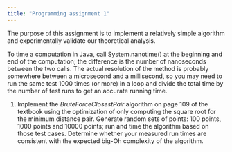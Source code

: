```yaml
---
title: "Programming assignment 1"
---
```


The purpose of this assignment is to implement a relatively simple algorithm
and experimentally validate our theoretical analysis.

To time a computation in Java, call System.nanotime() at the beginning and end
of the computation; the difference is the number of nanoseconds between the two
calls. The actual resolution of the method is probably somewhere between a
microsecond and a millisecond, so you may need to run the same test 1000 times
(or more) in a loop and divide the total time by the number of test runs to get
an accurate running time.

1. Implement the *BruteForceClosestPair* algorithm on page 109 of the textbook
   using the optimization of only computing the square root for the minimum
   distance pair. Generate random sets of points: 100 points, 1000 points and
   10000 points; run and time the algorithm based on those test cases. Determine
   whether your measured run times are consistent with the expected big-Oh
   complexity of the algorithm.
